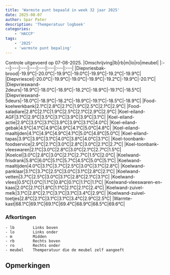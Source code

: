 ```yaml
---
title: 'Warmste punt bepaald in week 32 jaar 2025'
date: 2025-08-07
author: Spar Pater
description: 'Themperatuur logboek'
categories:
    - 'HACCP'
tags:
    - '2025'
    - 'warmste punt bepaling'
---
```

Controle uitgevoerd op 07-08-2025.
|Omschrijving|lb|rb|m|lo|ro|meubel|
|:---|:---|:---|:---|:---|:---|:---|:---|
|Diepvriesbak-brood|-19.9°C|-20.0°C|-19.9°C|-19.0°C|-19.9°C|-19.2°C|-19.9°C|
|Diepvriescel|-20.0°C|-19.9°C|-19.0°C|-19.9°C|-19.2°C|-19.9°C|-20.1°C|
|Diepvrieswand-2deurs|-18.9°C|-18.0°C|-18.9°C|-18.2°C|-18.9°C|-19.1°C|-18.5°C|
|Diepvrieswand-5deurs|-18.0°C|-18.9°C|-18.2°C|-18.9°C|-19.1°C|-18.5°C|-18.9°C|
|Food-koelwerkbank|2.1°C|2.8°C|2.1°C|1.9°C|2.5°C|2.1°C|2.9°C|
|Food-saladiare|2.8°C|2.1°C|1.9°C|2.5°C|2.1°C|2.9°C|2.9°C|
|Koel-eiland-AGF|3.1°C|2.9°C|3.5°C|3.1°C|3.9°C|3.9°C|3.1°C|
|Koel-eiland-actie|2.9°C|3.5°C|3.1°C|3.9°C|3.9°C|3.1°C|4.0°C|
|Koel-eiland-gebak|4.5°C|4.1°C|4.9°C|4.9°C|4.1°C|5.0°C|4.8°C|
|Koel-eiland-maaltijden|4.1°C|4.9°C|4.9°C|4.1°C|5.0°C|4.8°C|5.0°C|
|Koel-eiland-tapas|3.9°C|3.9°C|3.1°C|4.0°C|3.8°C|4.0°C|3.1°C|
|Koel-toonbank-foodservice|2.9°C|2.1°C|3.0°C|2.8°C|3.0°C|2.1°C|2.7°C|
|Koel-toonbank-vleeswaren|2.1°C|3.0°C|2.8°C|3.0°C|2.1°C|2.7°C|1.5°C|
|Koelcel|3.0°C|2.8°C|3.0°C|2.1°C|2.7°C|1.5°C|2.0°C|
|Koelwand-frisdrank|5.8°C|6.0°C|5.1°C|5.7°C|4.5°C|5.0°C|5.1°C|
|Koelwand-maaltijden|4.0°C|3.1°C|3.7°C|2.5°C|3.0°C|3.1°C|2.8°C|
|Koelwand-panklaar|3.1°C|3.7°C|2.5°C|3.0°C|3.1°C|2.8°C|2.1°C|
|Koelwand-vetten|3.7°C|2.5°C|3.0°C|3.1°C|2.8°C|2.1°C|3.1°C|
|Koelwand-vlees|0.5°C|1.0°C|1.1°C|0.8°C|0.1°C|1.1°C|1.1°C|
|Koelwand-vleeswaren-en-kaas|2.0°C|2.1°C|1.8°C|1.1°C|2.1°C|2.1°C|2.4°C|
|Koelwand-zuivel-melk|3.1°C|2.8°C|2.1°C|3.1°C|3.1°C|3.4°C|2.9°C|
|Koelwand-zuivel-toetjes|2.8°C|2.1°C|3.1°C|3.1°C|3.4°C|2.9°C|2.5°C|
|Warmte-kast|68.1°C|69.1°C|69.1°C|69.4°C|68.9°C|68.5°C|69.6°C|

### Afkortingen
    - lb        Links boven
    - lo        Links onder
    - m         Midden
    - rb        Rechts boven
    - ro        Rechts onder
    - meubel    Themperatuur die de meubel zelf aangeeft

## Opmerkingen


